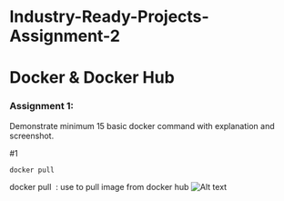 # Industry-Ready-Projects-Assignment-2
# Docker & Docker Hub
### Assignment 1:

Demonstrate minimum 15 basic docker command with explanation and screenshot.

#1 
```
docker pull
```
 docker pull <image name> : use to pull image from docker hub
 ![Alt text](Documents/docker-1.jpg?raw=true "docker 1")
